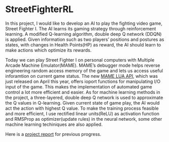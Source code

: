 # StreetFighterRL

In this project, I would like to develop an AI to play the fighting video game, Street Fighter I. The AI learns its gaming strategy through reinforcement learning.
A modified Q-learning algorithm, double deep Q network (DDQN) is applied. Given information such as two players’ positions and postures as states, with changes in
Health Points(HP) as reward, the AI should learn to make actions which optimize its rewards.

Today we can play Street Fighter I on personal computers with Multiple Arcade Machine Emulator(MAME). MAME’s debugger mode helps reverse engineering random
access memory of the game and lets us access useful inforamtion on current game
status. The new [MAME LUA API](http://docs.mamedev.org/techspecs/luaengine.html), 
which was just released on April this year, offers
ioport functions for manipulating I/O input of the game. This makes the implementation 
of automated game control a lot more efficient and easier.
As for machine learning methods in the project, a three-layered, double deep Q network is used to approximate the Q values in Q-learning. Given current state of game
play, the AI would act the action with highest Q value. To make the training process
feasible and more efficient, I use rectified linear units(ReLU) as activation function
and RMSProp as optimizer(update rules) in the neural network, some other machine
learning techiniques are also applied.

Here is a [project report](https://github.com/rpedsel/StreetFighterRL/blob/master/project_report.pdf) for previous progress.
